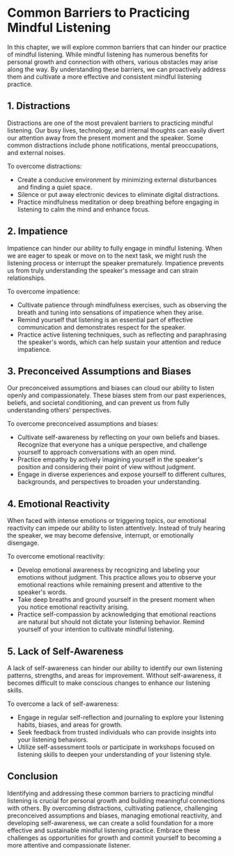 Common Barriers to Practicing Mindful Listening
==========================================================

In this chapter, we will explore common barriers that can hinder our practice of mindful listening. While mindful listening has numerous benefits for personal growth and connection with others, various obstacles may arise along the way. By understanding these barriers, we can proactively address them and cultivate a more effective and consistent mindful listening practice.

**1. Distractions**
-------------------

Distractions are one of the most prevalent barriers to practicing mindful listening. Our busy lives, technology, and internal thoughts can easily divert our attention away from the present moment and the speaker. Some common distractions include phone notifications, mental preoccupations, and external noises.

To overcome distractions:

* Create a conducive environment by minimizing external disturbances and finding a quiet space.
* Silence or put away electronic devices to eliminate digital distractions.
* Practice mindfulness meditation or deep breathing before engaging in listening to calm the mind and enhance focus.

**2. Impatience**
-----------------

Impatience can hinder our ability to fully engage in mindful listening. When we are eager to speak or move on to the next task, we might rush the listening process or interrupt the speaker prematurely. Impatience prevents us from truly understanding the speaker's message and can strain relationships.

To overcome impatience:

* Cultivate patience through mindfulness exercises, such as observing the breath and tuning into sensations of impatience when they arise.
* Remind yourself that listening is an essential part of effective communication and demonstrates respect for the speaker.
* Practice active listening techniques, such as reflecting and paraphrasing the speaker's words, which can help sustain your attention and reduce impatience.

**3. Preconceived Assumptions and Biases**
------------------------------------------

Our preconceived assumptions and biases can cloud our ability to listen openly and compassionately. These biases stem from our past experiences, beliefs, and societal conditioning, and can prevent us from fully understanding others' perspectives.

To overcome preconceived assumptions and biases:

* Cultivate self-awareness by reflecting on your own beliefs and biases. Recognize that everyone has a unique perspective, and challenge yourself to approach conversations with an open mind.
* Practice empathy by actively imagining yourself in the speaker's position and considering their point of view without judgment.
* Engage in diverse experiences and expose yourself to different cultures, backgrounds, and perspectives to broaden your understanding.

**4. Emotional Reactivity**
---------------------------

When faced with intense emotions or triggering topics, our emotional reactivity can impede our ability to listen attentively. Instead of truly hearing the speaker, we may become defensive, interrupt, or emotionally disengage.

To overcome emotional reactivity:

* Develop emotional awareness by recognizing and labeling your emotions without judgment. This practice allows you to observe your emotional reactions while remaining present and attentive to the speaker's words.
* Take deep breaths and ground yourself in the present moment when you notice emotional reactivity arising.
* Practice self-compassion by acknowledging that emotional reactions are natural but should not dictate your listening behavior. Remind yourself of your intention to cultivate mindful listening.

**5. Lack of Self-Awareness**
-----------------------------

A lack of self-awareness can hinder our ability to identify our own listening patterns, strengths, and areas for improvement. Without self-awareness, it becomes difficult to make conscious changes to enhance our listening skills.

To overcome a lack of self-awareness:

* Engage in regular self-reflection and journaling to explore your listening habits, biases, and areas for growth.
* Seek feedback from trusted individuals who can provide insights into your listening behaviors.
* Utilize self-assessment tools or participate in workshops focused on listening skills to deepen your understanding of your listening style.

**Conclusion**
--------------

Identifying and addressing these common barriers to practicing mindful listening is crucial for personal growth and building meaningful connections with others. By overcoming distractions, cultivating patience, challenging preconceived assumptions and biases, managing emotional reactivity, and developing self-awareness, we can create a solid foundation for a more effective and sustainable mindful listening practice. Embrace these challenges as opportunities for growth and commit yourself to becoming a more attentive and compassionate listener.
